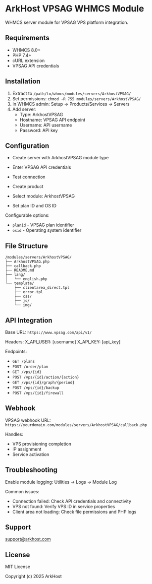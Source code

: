 # ArkHost VPSAG WHMCS Module

WHMCS server module for VPSAG VPS platform integration.

## Requirements

- WHMCS 8.0+
- PHP 7.4+
- cURL extension
- VPSAG API credentials

## Installation

1. Extract to `/path/to/whmcs/modules/servers/ArkhostVPSAG/`
2. Set permissions: `chmod -R 755 modules/servers/ArkhostVPSAG/`
3. In WHMCS admin: Setup → Products/Services → Servers
4. Add server:
   - Type: ArkhostVPSAG
   - Hostname: VPSAG API endpoint
   - Username: API username
   - Password: API key

## Configuration

- Create server with ArkhostVPSAG module type
- Enter VPSAG API credentials
- Test connection

- Create product
- Select module: ArkhostVPSAG
- Set plan ID and OS ID

Configurable options:
- `planid` - VPSAG plan identifier
- `osid` - Operating system identifier

## File Structure

```
/modules/servers/ArkhostVPSAG/
├── ArkhostVPSAG.php
├── callback.php
├── README.md
├── lang/
│   └── english.php
└── template/
    ├── clientarea_direct.tpl
    ├── error.tpl
    ├── css/
    ├── js/
    └── img/
```

## API Integration

Base URL: `https://www.vpsag.com/api/v1/`

Headers:
X_API_USER: [username]
X_API_KEY: [api_key]


Endpoints:
- `GET /plans`
- `POST /order/plan`
- `GET /vps/{id}`
- `POST /vps/{id}/action/{action}`
- `GET /vps/{id}/graph/{period}`
- `POST /vps/{id}/backup`
- `POST /vps/{id}/firewall`

## Webhook

VPSAG webhook URL:  
`https://yourdomain.com/modules/servers/ArkhostVPSAG/callback.php`

Handles:
- VPS provisioning completion
- IP assignment
- Service activation

## Troubleshooting

Enable module logging: Utilities → Logs → Module Log

Common issues:
- Connection failed: Check API credentials and connectivity
- VPS not found: Verify VPS ID in service properties
- Client area not loading: Check file permissions and PHP logs

## Support

support@arkhost.com

## License

MIT License

Copyright (c) 2025 ArkHost

